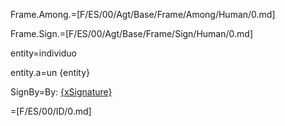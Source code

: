 Frame.Among.=[F/ES/00/Agt/Base/Frame/Among/Human/0.md]

Frame.Sign.=[F/ES/00/Agt/Base/Frame/Sign/Human/0.md]

entity=individuo

entity.a=un {entity}

SignBy=By: <u>{xSignature}</u>

=[F/ES/00/ID/0.md]
